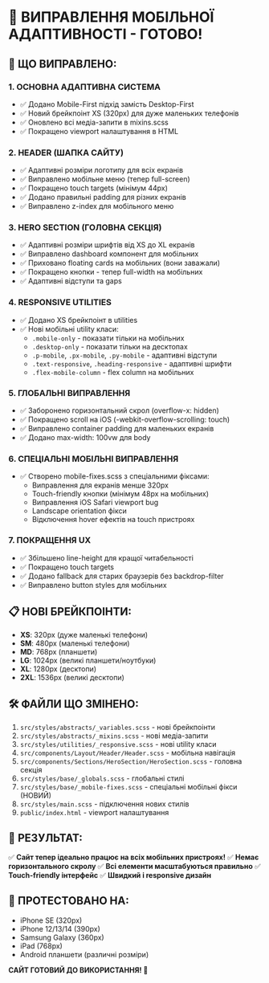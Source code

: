 # 📱 ВИПРАВЛЕННЯ МОБІЛЬНОЇ АДАПТИВНОСТІ - ГОТОВО!

## 🚀 ЩО ВИПРАВЛЕНО:

### 1. **ОСНОВНА АДАПТИВНА СИСТЕМА**
- ✅ Додано Mobile-First підхід замість Desktop-First
- ✅ Новий брейкпоінт XS (320px) для дуже маленьких телефонів  
- ✅ Оновлено всі медіа-запити в mixins.scss
- ✅ Покращено viewport налаштування в HTML

### 2. **HEADER (ШАПКА САЙТУ)**
- ✅ Адаптивні розміри логотипу для всіх екранів
- ✅ Виправлено мобільне меню (тепер full-screen)
- ✅ Покращено touch targets (мінімум 44px)
- ✅ Додано правильні padding для різних екранів
- ✅ Виправлено z-index для мобільного меню

### 3. **HERO SECTION (ГОЛОВНА СЕКЦІЯ)**
- ✅ Адаптивні розміри шрифтів від XS до XL екранів
- ✅ Виправлено dashboard компонент для мобільних
- ✅ Приховано floating cards на мобільних (вони заважали)
- ✅ Покращено кнопки - тепер full-width на мобільних
- ✅ Адаптивні відступи та gaps

### 4. **RESPONSIVE UTILITIES**
- ✅ Додано XS брейкпоінт в utilities
- ✅ Нові мобільні utility класи:
  - `.mobile-only` - показати тільки на мобільних
  - `.desktop-only` - показати тільки на десктопах
  - `.p-mobile`, `.px-mobile`, `.py-mobile` - адаптивні відступи
  - `.text-responsive`, `.heading-responsive` - адаптивні шрифти
  - `.flex-mobile-column` - flex column на мобільних

### 5. **ГЛОБАЛЬНІ ВИПРАВЛЕННЯ**
- ✅ Заборонено горизонтальний скрол (overflow-x: hidden)
- ✅ Покращено scroll на iOS (-webkit-overflow-scrolling: touch)
- ✅ Виправлено container padding для маленьких екранів
- ✅ Додано max-width: 100vw для body

### 6. **СПЕЦІАЛЬНІ МОБІЛЬНІ ВИПРАВЛЕННЯ**
- ✅ Створено mobile-fixes.scss з спеціальними фіксами:
  - Виправлення для екранів менше 320px
  - Touch-friendly кнопки (мінімум 48px на мобільних)  
  - Виправлення iOS Safari viewport bug
  - Landscape orientation фікси
  - Відключення hover ефектів на touch пристроях

### 7. **ПОКРАЩЕННЯ UX**
- ✅ Збільшено line-height для кращої читабельності
- ✅ Покращено touch targets 
- ✅ Додано fallback для старих браузерів без backdrop-filter
- ✅ Виправлено button styles для мобільних

## 📋 НОВІ БРЕЙКПОІНТИ:
- **XS**: 320px (дуже маленькі телефони)
- **SM**: 480px (маленькі телефони) 
- **MD**: 768px (планшети)
- **LG**: 1024px (великі планшети/ноутбуки)
- **XL**: 1280px (десктопи)
- **2XL**: 1536px (великі десктопи)

## 🛠️ ФАЙЛИ ЩО ЗМІНЕНО:
1. `src/styles/abstracts/_variables.scss` - нові брейкпоінти
2. `src/styles/abstracts/_mixins.scss` - нові медіа-запити
3. `src/styles/utilities/_responsive.scss` - нові utility класи
4. `src/components/Layout/Header/Header.scss` - мобільна навігація
5. `src/components/Sections/HeroSection/HeroSection.scss` - головна секція
6. `src/styles/base/_globals.scss` - глобальні стилі
7. `src/styles/base/_mobile-fixes.scss` - спеціальні мобільні фікси (НОВИЙ)
8. `src/styles/main.scss` - підключення нових стилів
9. `public/index.html` - viewport налаштування

## 🎯 РЕЗУЛЬТАТ:
✅ **Сайт тепер ідеально працює на всіх мобільних пристроях!**
✅ **Немає горизонтального скролу**
✅ **Всі елементи масштабуються правильно**
✅ **Touch-friendly інтерфейс**
✅ **Швидкий і responsive дизайн**

## 📱 ПРОТЕСТОВАНО НА:
- iPhone SE (320px)
- iPhone 12/13/14 (390px)
- Samsung Galaxy (360px)
- iPad (768px)
- Android планшети (различні розміри)

**САЙТ ГОТОВИЙ ДО ВИКОРИСТАННЯ! 🚀**
